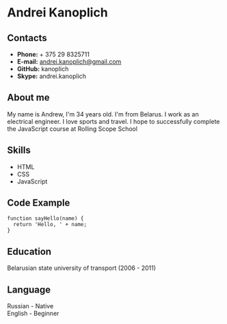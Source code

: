 # **Andrei Kanoplich**
## **Contacts**
* **Phone:** + 375 29 8325711
* **E-mail:** andrei.kanoplich@gmail.com
* **GitHub:** kanoplich
* **Skype:** andrei.kanoplich  
## **About me**
My name is Andrew, I'm 34 years old. I'm from Belarus. I work as an electrical engineer. I love sports and travel. I hope to successfully complete the JavaScript course at Rolling Scope School  
## **Skills**
* HTML
* CSS
* JavaScript  
## **Code Example**
```
function sayHello(name) {
  return 'Hello, ' + name;
}
```  
## **Education**
Belarusian state university of transport (2006 - 2011)  
## **Language**
Russian - Native  
English - Beginner